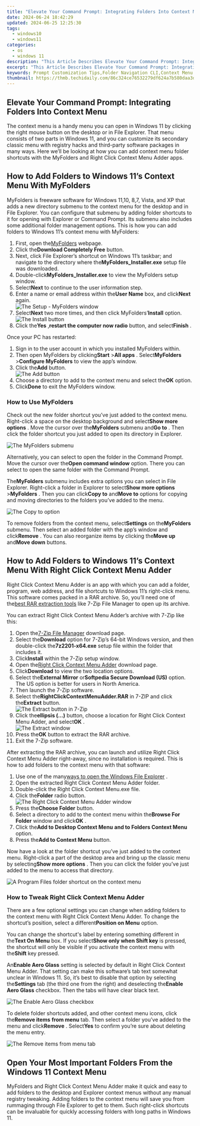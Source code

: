 ```yaml
---
title: "Elevate Your Command Prompt: Integrating Folders Into Context Menu"
date: 2024-06-24 18:42:29
updated: 2024-06-25 12:25:30
tags:
  - windows10
  - windows11
categories:
  - os
  - windows 11
description: "This Article Describes Elevate Your Command Prompt: Integrating Folders Into Context Menu"
excerpt: "This Article Describes Elevate Your Command Prompt: Integrating Folders Into Context Menu"
keywords: Prompt Customization Tips,Folder Navigation CLI,Context Menu Enhancement,Command Prompt Organizing,Simplified File Access,Elevate Terminal Experience,Context Menus Streamlined
thumbnail: https://thmb.techidaily.com/86c324ce76532279df624a7b580daa3d859103088f02a9b5a61fe37bc90c745a.png
---
```


## Elevate Your Command Prompt: Integrating Folders Into Context Menu

 The context menu is a handy menu you can open in Windows 11 by clicking the right mouse button on the desktop or in File Explorer. That menu consists of two parts in Windows 11, and you can customize its secondary classic menu with registry hacks and third-party software packages in many ways. Here we’ll be looking at how you can add context menu folder shortcuts with the MyFolders and Right Click Context Menu Adder apps.

## How to Add Folders to Windows 11’s Context Menu With MyFolders

 MyFolders is freeware software for Windows 11,10, 8,7, Vista, and XP that adds a new directory submenu to the context menu for the desktop and in File Explorer. You can configure that submenu by adding folder shortcuts to it for opening with Explorer or Command Prompt. Its submenu also includes some additional folder management options. This is how you can add folders to Windows 11’s context menu with MyFolders:

1. First, open the[MyFolders](https://www.coretechnologies.com/products/MyFolders/) webpage.
2. Click the**Download Completely Free** button.
3. Next, click File Explorer’s shortcut on Windows 11’s taskbar; and navigate to the directory where the**MyFolders\_Installer.exe** setup file was downloaded.
4. Double-click**MyFolders\_Installer.exe** to view the MyFolders setup window.
5. Select**Next** to continue to the user information step.
6. Enter a name or email address within the**User Name** box, and click**Next** again.  
![The Setup - MyFolders window](https://static1.makeuseofimages.com/wordpress/wp-content/uploads/2023/03/setup-myfolder-option.jpg)
7. Select**Next** two more times, and then click MyFolders’**Install** option.  
![The Install button](https://static1.makeuseofimages.com/wordpress/wp-content/uploads/2023/03/the-install-option.jpg)
8. Click the**Yes** ,**restart the computer now radio** button, and select**Finish** .

Once your PC has restarted:

1. Sign in to the user account in which you installed MyFolders within.
2. Then open MyFolders by clicking**Start** \>**All apps** . Select**MyFolders** \>**Configure MyFolders** to view the app’s window.
3. Click the**Add** button.  
![The Add button](https://static1.makeuseofimages.com/wordpress/wp-content/uploads/2023/03/the-add-button.jpg)
4. Choose a directory to add to the context menu and select the**OK** option.
5. Click**Done** to exit the MyFolders window.

### How to Use MyFolders

 Check out the new folder shortcut you’ve just added to the context menu. Right-click a space on the desktop background and select**Show more options** . Move the cursor over the**MyFolders** submenu and**Go to** . Then click the folder shortcut you just added to open its directory in Explorer.

![The MyFolders submenu](https://static1.makeuseofimages.com/wordpress/wp-content/uploads/2023/03/myfolders-submenu.jpg)

 Alternatively, you can select to open the folder in the Command Prompt. Move the cursor over the**Open command window** option. There you can select to open the same folder with the Command Prompt.

 The**MyFolders** submenu includes extra options you can select in File Explorer. Right-click a folder in Explorer to select**Show more options** \>**MyFolders** . Then you can click**Copy to** and**Move to** options for copying and moving directories to the folders you’ve added to the menu.

![The Copy to option](https://static1.makeuseofimages.com/wordpress/wp-content/uploads/2023/03/copy-to-option.jpg)

 To remove folders from the context menu, select**Settings** on the**MyFolders** submenu. Then select an added folder with the app’s window and click**Remove** . You can also reorganize items by clicking the**Move up** and**Move down** buttons.

## How to Add Folders to Windows 11’s Context Menu With Right Click Context Menu Adder

 Right Click Context Menu Adder is an app with which you can add a folder, program, web address, and file shortcuts to Windows 11’s right-click menu. This software comes packed in a RAR archive. So, you’ll need one of the[best RAR extraction tools](https://www.makeuseof.com/tag/how-to-open-rar-files/) like 7-Zip File Manager to open up its archive.

 You can extract Right Click Context Menu Adder’s archive with 7-Zip like this:

1. Open the[7-Zip File Manager](https://www.7-zip.org/) download page.
2. Select the**Download** option for 7-Zip’s 64-bit Windows version, and then double-click the**7z2201-x64.exe** setup file within the folder that includes it.
3. Click**Install** within the 7-Zip setup window.
4. Open the[Right Click Context Menu Adder](https://www.softpedia.com/get/System/OS-Enhancements/Right-Click-Context-Menu-Adder.shtml#sgal%5F0) download page.
5. Click**Download** to view the two location options.
6. Select the**External Mirror** or**Softpedia Secure Download (US)** option. The US option is better for users in North America.
7. Then launch the 7-Zip software.
8. Select the**RightClickContextMenuAdder.RAR** in 7-ZIP and click the**Extract** button.  
![The Extract button in 7-Zip](https://static1.makeuseofimages.com/wordpress/wp-content/uploads/2023/03/a-rar-archive.jpg)
9. Click the**ellipsis (…)** button, choose a location for Right Click Context Menu Adder, and select**OK** .  
![The Extract window](https://static1.makeuseofimages.com/wordpress/wp-content/uploads/2023/03/the-extract-window2.jpg)
10. Press the**OK** button to extract the RAR archive.
11. Exit the 7-Zip software.

 After extracting the RAR archive, you can launch and utilize Right Click Context Menu Adder right-away, since no installation is required. This is how to add folders to the context menu with that software:

1. Use one of the many[ways to open the Windows File Explorer](https://www.makeuseof.com/windows-open-file-explorer/) .
2. Open the extracted Right Click Context Menu Adder folder.
3. Double-click the Right Click Context Menu.exe file.
4. Click the**Folder** radio button.  
![The Right Click Context Menu Adder window](https://static1.makeuseofimages.com/wordpress/wp-content/uploads/2023/03/right-click-context-menu-adder-window.jpg)
5. Press the**Choose Folder** button.
6. Select a directory to add to the context menu within the**Browse For Folder** window and click**OK** .
7. Click the**Add to Desktop Context Menu** **and to Folders Context Menu** option.
8. Press the**Add to Context Menu** button.

 Now have a look at the folder shortcut you’ve just added to the context menu. Right-click a part of the desktop area and bring up the classic menu by selecting**Show more options** . Then you can click the folder you’ve just added to the menu to access that directory.

![A Program Files folder shortcut on the context menu](https://static1.makeuseofimages.com/wordpress/wp-content/uploads/2023/03/program-files-folder-shortcut.jpg)

### How to Tweak Right Click Context Menu Adder

 There are a few optional settings you can change when adding folders to the context menu with Right Click Context Menu Adder. To change the shortcut’s position, select a different**Position on Menu** option.

 You can change the shortcut's label by entering something different in the**Text On Menu** box. If you select**Show only when Shift key** is pressed, the shortcut will only be visible if you activate the context menu with the**Shift** key pressed.

 An**Enable Aero Glass** setting is selected by default in Right Click Context Menu Adder. That setting can make this software’s tab text somewhat unclear in Windows 11\. So, it’s best to disable that option by selecting the**Settings** tab (the third one from the right) and deselecting the**Enable Aero Glass** checkbox. Then the tabs will have clear black text.

![The Enable Aero Glass checkbox](https://static1.makeuseofimages.com/wordpress/wp-content/uploads/2023/03/the-enable-aero-glass-setting.jpg)

 To delete folder shortcuts added, and other context menu icons, click the**Remove items** **from menu** tab. Then select a folder you’ve added to the menu and click**Remove** . Select**Yes** to confirm you’re sure about deleting the menu entry.

![The Remove items from menu tab](https://static1.makeuseofimages.com/wordpress/wp-content/uploads/2023/03/remove-items-from-menu-tab.jpg)

## Open Your Most Important Folders From the Windows 11 Context Menu

 MyFolders and Right Click Context Menu Adder make it quick and easy to add folders to the desktop and Explorer context menus without any manual registry tweaking. Adding folders to the context menu will save you from rummaging through File Explorer to get to them. Such right-click shortcuts can be invaluable for quickly accessing folders with long paths in Windows 11.

<ins class="adsbygoogle"
     style="display:block"
     data-ad-format="autorelaxed"
     data-ad-client="ca-pub-7571918770474297"
     data-ad-slot="1223367746"></ins>



<ins class="adsbygoogle"
     style="display:block"
     data-ad-client="ca-pub-7571918770474297"
     data-ad-slot="8358498916"
     data-ad-format="auto"
     data-full-width-responsive="true"></ins>
